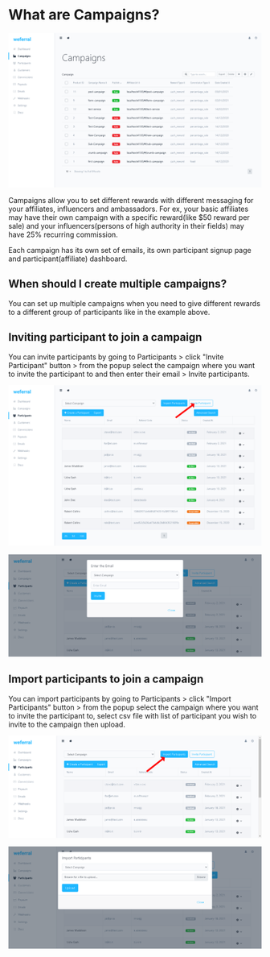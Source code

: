 # What are Campaigns?

![Screenshot](./images/campaigns.png)

Campaigns allow you to set different rewards with different messaging for your affiliates, influencers and ambassadors. For ex, your basic affiliates may have their own campaign with a specific reward(like $50 reward per sale) and your influencers(persons of high authority in their fields) may have 25% recurring commission.

Each campaign has its own set of emails, its own participant signup page and participant(affiliate) dashboard.

## When should I create multiple campaigns?

You can set up multiple campaigns when you need to give different rewards to a different group of participants like in the example above.

## Inviting participant to join a campaign

You can invite participants by going to Participants > click "Invite Participant" button > from the popup select the campaign where you want to invite the participant to and then enter their email > Invite participants.

![Screenshot](./images/invite-participant1.png)

![Screenshot](./images/invite-participant2.png)

## Import participants to join a campaign

You can import participants by going to Participants > click "Import Participants" button > from the popup select the campaign where you want to invite the participant to, select csv file with list of participant you wish to invite to the campaign then upload.

![Screenshot](./images/import-participant1.png)

![Screenshot](./images/import-participant2.png)